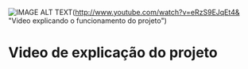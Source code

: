 
![IMAGE ALT TEXT](https://user-images.githubusercontent.com/65437607/112191507-da86be00-8be4-11eb-90fd-cb871adc7e25.png)(http://www.youtube.com/watch?v=eRzS9EJqEt4& "Video explicando o funcionamento do projeto")

<h1>Video de explicação do projeto </h1>
